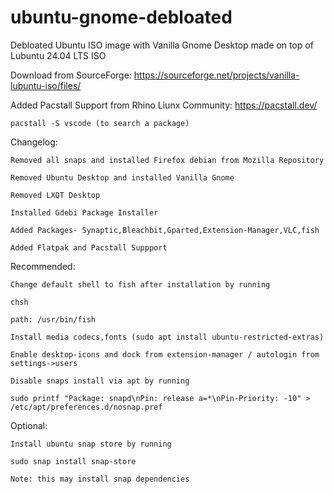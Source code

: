 # ubuntu-gnome-debloated
Debloated Ubuntu ISO image with Vanilla Gnome Desktop made on top of Lubuntu 24.04 LTS ISO

Download from SourceForge: https://sourceforge.net/projects/vanilla-lubuntu-iso/files/

Added Pacstall Support from Rhino Liunx Community: https://pacstall.dev/

	pacstall -S vscode (to search a package)

Changelog:

	Removed all snaps and installed Firefox debian from Mozilla Repository
	
	Removed Ubuntu Desktop and installed Vanilla Gnome
	
	Removed LXQT Desktop
	
	Installed Gdebi Package Installer
	
	Added Packages- Synaptic,Bleachbit,Gparted,Extension-Manager,VLC,fish
	
	Added Flatpak and Pacstall Suppport
	
Recommended:

	Change default shell to fish after installation by running
	
	chsh
	
	path: /usr/bin/fish
 
 	Install media codecs,fonts (sudo apt install ubuntu-restricted-extras)

	Enable desktop-icons and dock from extension-manager / autologin from settings->users

	Disable snaps install via apt by running
	
	sudo printf "Package: snapd\nPin: release a=*\nPin-Priority: -10" > /etc/apt/preferences.d/nosnap.pref
	
Optional:

	Install ubuntu snap store by running
	
	sudo snap install snap-store
		
	Note: this may install snap dependencies
